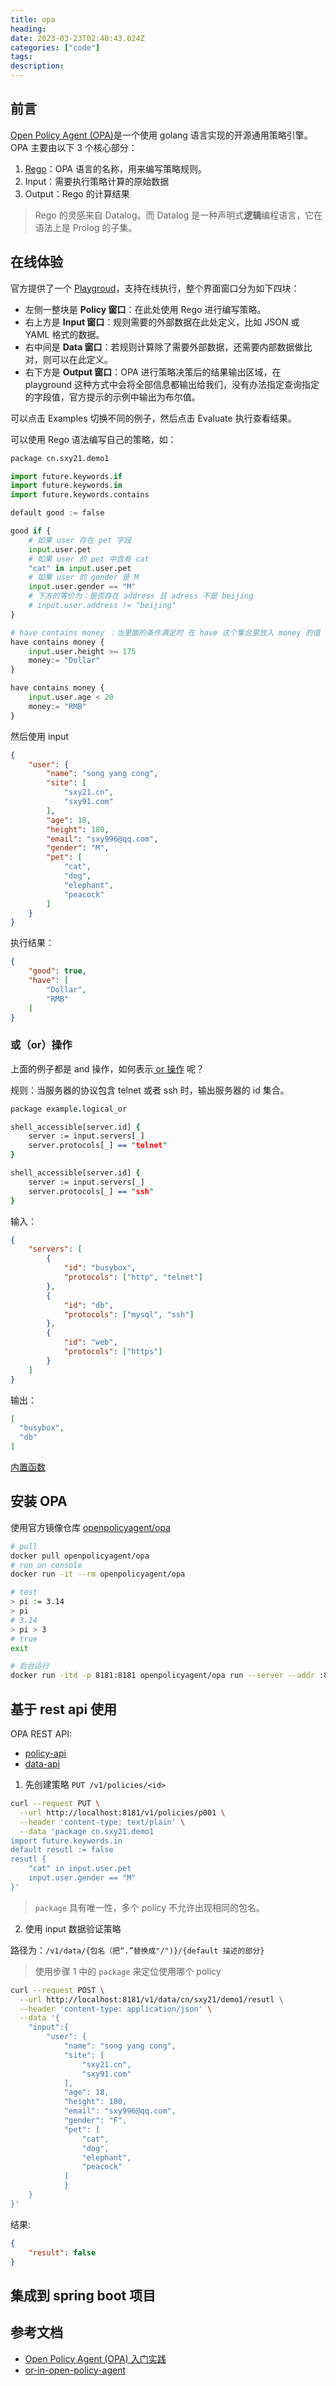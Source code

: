 ```yaml
---
title: opa
heading:  
date: 2023-03-23T02:40:43.024Z
categories: ["code"]
tags: 
description:  
---
```

## 前言

[Open Policy Agent (OPA)](https://github.com/open-policy-agent/opa)是一个使用 golang 语言实现的开源通用策略引擎。OPA  主要由以下 3 个核心部分：
1. [Rego](https://www.openpolicyagent.org/docs/latest/policy-language/)：OPA 语言的名称，用来编写策略规则。
2. Input：需要执行策略计算的原始数据
3. Output：Rego 的计算结果

> Rego 的灵感来自 Datalog。而 Datalog 是一种声明式**逻辑**编程语言，它在语法上是 Prolog 的子集。


## 在线体验
官方提供了一个 [Playgroud](https://play.openpolicyagent.org/)，支持在线执行，整个界面窗口分为如下四块：
- 左侧一整块是 **Policy 窗口**：在此处使用 Rego 进行编写策略。
- 右上方是 **Input 窗口**：规则需要的外部数据在此处定义，比如 JSON 或 YAML 格式的数据。
- 右中间是 **Data 窗口**：若规则计算除了需要外部数据，还需要内部数据做比对，则可以在此定义。
- 右下方是 **Output 窗口**：OPA 进行策略决策后的结果输出区域，在 playground 这种方式中会将全部信息都输出给我们，没有办法指定查询指定的字段值，官方提示的示例中输出为布尔值。

可以点击 Examples 切换不同的例子，然后点击 Evaluate 执行查看结果。

可以使用 Rego 语法编写自己的策略，如：
```python
package cn.sxy21.demo1

import future.keywords.if
import future.keywords.in
import future.keywords.contains

default good := false

good if {
	# 如果 user 存在 pet 字段
    input.user.pet
    # 如果 user 的 pet 中含有 cat
    "cat" in input.user.pet
    # 如果 user 的 gender 是 M
    input.user.gender == "M"
    # 下方的等价为：是否存在 address 且 adress 不是 beijing
    # input.user.address != "beijing"
}

# have contains money ：当里面的条件满足时 在 have 这个集合里放入 money 的值
have contains money { 
	input.user.height >= 175
    money:= "Dollar"
}

have contains money { 
	input.user.age < 20
    money:= "RMB"
}
```

然后使用 input
```json
{
    "user": {
        "name": "song yang cong",
        "site": [
            "sxy21.cn",
            "sxy91.com"
        ],
        "age": 18,
        "height": 180,
        "email": "sxy996@qq.com",
        "gender": "M",
		"pet": [
            "cat",
            "dog",
			"elephant",
            "peacock"
        ]
    }
}

```

执行结果：
```json
{
    "good": true,
    "have": [
        "Dollar",
        "RMB"
    ]
}
```

### 或（or）操作
上面的例子都是 and 操作，如何表示[ or 操作](https://www.openpolicyagent.org/docs/latest/#logical-or) 呢？

规则：当服务器的协议包含 telnet 或者 ssh 时，输出服务器的 id 集合。
```prolog
package example.logical_or

shell_accessible[server.id] {
    server := input.servers[_]
    server.protocols[_] == "telnet"
}

shell_accessible[server.id] {
    server := input.servers[_]
    server.protocols[_] == "ssh"
}
```

输入：
```json
{
    "servers": [
        {
            "id": "busybox",
            "protocols": ["http", "telnet"]
        },
        {
            "id": "db",
            "protocols": ["mysql", "ssh"]
        },
        {
            "id": "web",
            "protocols": ["https"]
        }
    ]
}
```


输出：
```json
[
  "busybox",
  "db"
]
```


[内置函数](https://www.openpolicyagent.org/docs/latest/policy-reference/#built-in-functions)




## 安装 OPA
使用官方镜像仓库 [openpolicyagent/opa](https://hub.docker.com/r/openpolicyagent/opa/)

```bash
# pull
docker pull openpolicyagent/opa
# run on console
docker run -it --rm openpolicyagent/opa

# test
> pi := 3.14
> pi
# 3.14
> pi > 3
# true
exit

# 后台运行
docker run -itd -p 8181:8181 openpolicyagent/opa run --server --addr :8181
```

## 基于 rest api 使用

OPA REST API:
- [policy-api](https://www.openpolicyagent.org/docs/latest/rest-api/#policy-api)
- [data-api](https://www.openpolicyagent.org/docs/latest/rest-api/#data-api)

1. 先创建策略 `PUT /v1/policies/<id>`
```bash
curl --request PUT \
  --url http://localhost:8181/v1/policies/p001 \
  --header 'content-type: text/plain' \
  --data 'package cn.sxy21.demo1
import future.keywords.in
default resutl := false
resutl {
	"cat" in input.user.pet
	input.user.gender == "M"
}'
```
> `package` 具有唯一性，多个  policy 不允许出现相同的包名。

 2.  使用 input 数据验证策略

路径为：`/v1/data/{包名（把“.”替换成"/")}/{default 描述的部分}`
> 使用步骤 1 中的 `package`  来定位使用哪个 policy
```bash
curl --request POST \
  --url http://localhost:8181/v1/data/cn/sxy21/demo1/resutl \
  --header 'content-type: application/json' \
  --data '{
    "input":{
		"user": {
			"name": "song yang cong",
			"site": [
				"sxy21.cn",
				"sxy91.com"
			],
			"age": 18,
			"height": 180,
			"email": "sxy996@qq.com",
			"gender": "F",
			"pet": [
				"cat",
				"dog",
				"elephant",
				"peacock"
			]
			}
	}
}'
```

结果:
```json
{
	"result": false
}
```




## 集成到 spring boot 项目






## 参考文档
- [Open Policy Agent (OPA) 入门实践](https://moelove.info/2021/12/06/Open-Policy-Agent-OPA-%E5%85%A5%E9%97%A8%E5%AE%9E%E8%B7%B5/)
- [or-in-open-policy-agent](https://stackoverflow.com/questions/58314226/or-in-open-policy-agent-union-behavior)

